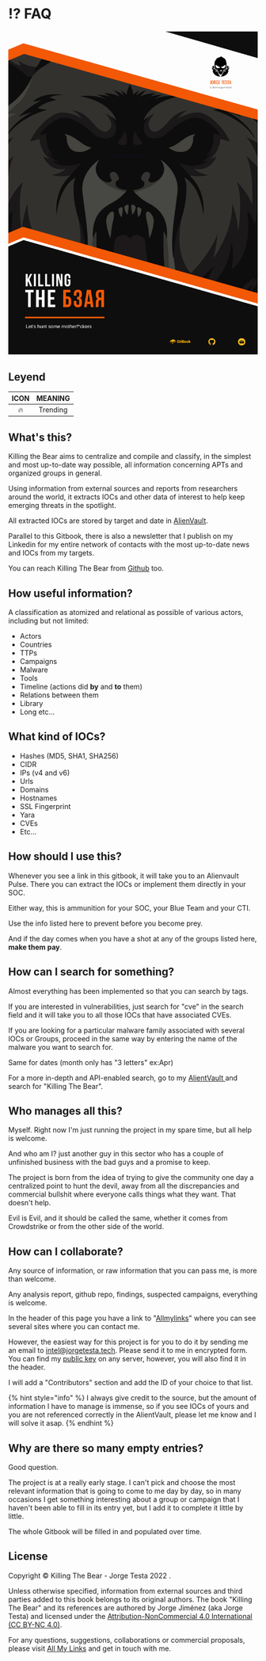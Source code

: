 # ⁉ FAQ

![Killing The Bear - v1](<.gitbook/assets/Killing The Bear - Portada Gitbook.png>)

## Leyend

| ICON |  MEANING |
| :--: | :------: |
|  🔥  | Trending |

## What's this?

Killing the Bear aims to centralize and compile and classify, in the simplest and most up-to-date way possible, all information concerning APTs and organized groups in general.

Using information from external sources and reports from researchers around the world, it extracts IOCs and other data of interest to help keep emerging threats in the spotlight.

All extracted IOCs are stored by target and date in [AlienVault](https://otx.alienvault.com/user/JTestaTech/pulses).

Parallel to this Gitbook, there is also a newsletter that I publish on my Linkedin for my entire network of contacts with the most up-to-date news and IOCs from my targets.

You can reach Killing The Bear from [Github](https://github.com/Ud0g-Py/Killing-The-Bear) too.

## How useful information?

A classification as atomized and relational as possible of various actors, including but not limited:

* Actors
* Countries
* TTPs
* Campaigns
* Malware
* Tools
* Timeline (actions did **by** and **to** them)
* Relations between them
* Library
* Long etc...

## What kind of IOCs?

* Hashes (MD5, SHA1, SHA256)
* CIDR
* IPs (v4 and v6)
* Urls
* Domains
* Hostnames
* SSL Fingerprint
* Yara
* CVEs
* Etc...

## How should I use this?

Whenever you see a link in this gitbook, it will take you to an Alienvault Pulse. There you can extract the IOCs or implement them directly in your SOC.

Either way, this is ammunition for your SOC, your Blue Team and your CTI.

Use the info listed here to prevent before you become prey.

And if the day comes when you have a shot at any of the groups listed here, **make them pay**.

## How can I search for something?

Almost everything has been implemented so that you can search by tags.

If you are interested in vulnerabilities, just search for "cve" in the search field and it will take you to all those IOCs that have associated CVEs.

If you are looking for a particular malware family associated with several IOCs or Groups, proceed in the same way by entering the name of the malware you want to search for.

Same for dates (month only has "3 letters" ex:Apr)

For a more in-depth and API-enabled search, go to my [AlientVault ](https://otx.alienvault.com/user/JTestaTech/pulses)and search for "Killing The Bear".

## Who manages all this?

Myself. Right now I'm just running the project in my spare time, but all help is welcome.

And who am I? just another guy in this sector who has a couple of unfinished business with the bad guys and a promise to keep.

The project is born from the idea of trying to give the community one day a centralized point to hunt the devil, away from all the discrepancies and commercial bullshit where everyone calls things what they want. That doesn't help.&#x20;

Evil is Evil, and it should be called the same, whether it comes from Crowdstrike or from the other side of the world.

## How can I collaborate?

Any source of information, or raw information that you can pass me, is more than welcome.

Any analysis report, github repo, findings, suspected campaigns, everything is welcome.

In the header of this page you have a link to "[Allmylinks](https://linktr.ee/jorgetesta)" where you can see several sites where you can contact me.

However, the easiest way for this project is for you to do it by sending me an email to [intel@jorgetesta.tech](mailto:intel@jorgetesta.tech). Please send it to me in encrypted form. You can find my [public key](https://keyserver.ubuntu.com/pks/lookup?op=get\&search=0x7d9db09bf46df0253b7994fc47bfd765f6c9bfaa) on any server, however, you will also find it in the header.

I will add a "Contributors" section and add the ID of your choice to that list.

{% hint style="info" %}
I always give credit to the source, but the amount of information I have to manage is immense, so if you see IOCs of yours and you are not referenced correctly in the AlientVault, please let me know and I will solve it asap.
{% endhint %}

## Why are there so many empty entries?

Good question.&#x20;

The project is at a really early stage. I can't pick and choose the most relevant information that is going to come to me day by day, so in many occasions I get something interesting about a group or campaign that I haven't been able to fill in its entry yet, but I add it to complete it little by little.

The whole Gitbook will be filled in and populated over time.

## License

Copyright © Killing The Bear - Jorge Testa 2022 .

Unless otherwise specified, information from external sources and third parties added to this book belongs to its original authors. The book "Killing The Bear" and its references are authored by Jorge Jiménez (aka Jorge Testa) and licensed under the [Attribution-NonCommercial 4.0 International (CC BY-NC 4.0)](https://creativecommons.org/licenses/by-nc/4.0/).&#x20;

For any questions, suggestions, collaborations or commercial proposals, please visit [All My Links](https://linktr.ee/jorgetesta) and get in touch with me.
